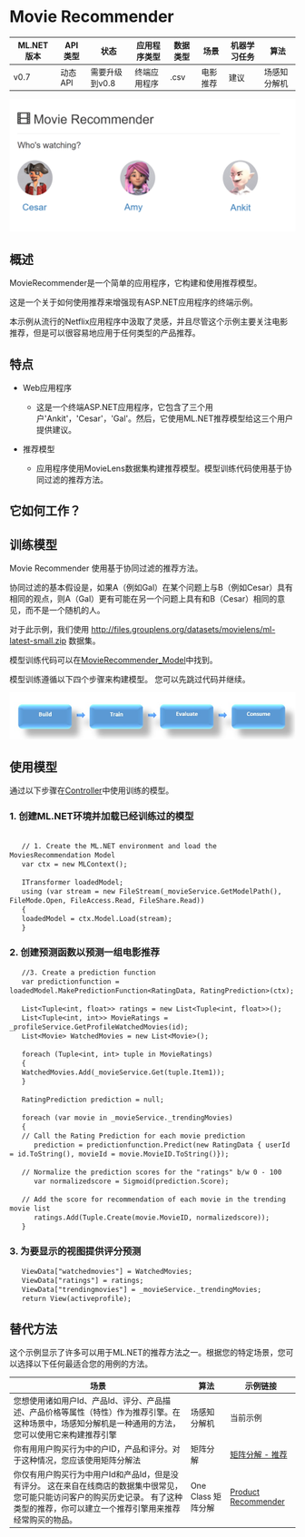 # Movie Recommender 

| ML.NET 版本 | API 类型          | 状态                        | 应用程序类型    | 数据类型 | 场景            | 机器学习任务                   | 算法                  |
|----------------|-------------------|-------------------------------|-------------|-----------|---------------------|---------------------------|-----------------------------|
|v0.7| 动态 API | 需要升级到v0.8 | 终端应用程序 | .csv | 电影推荐 | 建议 | 场感知分解机  |

![Alt Text](https://github.com/dotnet/machinelearning-samples/blob/master/samples/csharp/end-to-end-apps/Recommendation-MovieRecommender/MovieRecommender/movierecommender/wwwroot/images/movierecommender.gif)

## 概述

MovieRecommender是一个简单的应用程序，它构建和使用推荐模型。

这是一个关于如何使用推荐来增强现有ASP.NET应用程序的终端示例。

本示例从流行的Netflix应用程序中汲取了灵感，并且尽管这个示例主要关注电影推荐，但是可以很容易地应用于任何类型的产品推荐。

## 特点
* Web应用程序 
    * 这是一个终端ASP.NET应用程序，它包含了三个用户'Ankit'，'Cesar'，'Gal'。然后，它使用ML.NET推荐模型给这三个用户提供建议。
      
* 推荐模型 
    * 应用程序使用MovieLens数据集构建推荐模型。模型训练代码使用基于协同过滤的推荐方法。

## 它如何工作？

## 训练模型

Movie Recommender 使用基于协同过滤的推荐方法。

协同过滤的基本假设是，如果A（例如Gal）在某个问题上与B（例如Cesar）具有相同的观点，则A（Gal）更有可能在另一个问题上具有和B（Cesar）相同的意见，而不是一个随机的人。

对于此示例，我们使用 http://files.grouplens.org/datasets/movielens/ml-latest-small.zip 数据集。

模型训练代码可以在[MovieRecommender_Model](https://github.com/dotnet/machinelearning-samples/tree/master/samples/csharp/end-to-end-apps/Recommendation-MovieRecommender/MovieRecommender_Model)中找到。

模型训练遵循以下四个步骤来构建模型。 您可以先跳过代码并继续。

![Build -> Train -> Evaluate -> Consume](https://github.com/dotnet/machinelearning-samples/blob/master/samples/csharp/getting-started/shared_content/modelpipeline.png)

## 使用模型

通过以下步骤在[Controller](https://github.com/dotnet/machinelearning-samples/blob/master/samples/csharp/end-to-end-apps/Recommendation-MovieRecommender/MovieRecommender/movierecommender/Controllers/MoviesController.cs#L60)中使用训练的模型。

### 1. 创建ML.NET环境并加载已经训练过的模型

```CSharp

   // 1. Create the ML.NET environment and load the MoviesRecommendation Model
   var ctx = new MLContext();
            
   ITransformer loadedModel;
   using (var stream = new FileStream(_movieService.GetModelPath(), FileMode.Open, FileAccess.Read, FileShare.Read))
   {
   loadedModel = ctx.Model.Load(stream);
   }
 ```
### 2. 创建预测函数以预测一组电影推荐

```CSharp
   //3. Create a prediction function
   var predictionfunction = loadedModel.MakePredictionFunction<RatingData, RatingPrediction>(ctx);
            
   List<Tuple<int, float>> ratings = new List<Tuple<int, float>>();
   List<Tuple<int, int>> MovieRatings = _profileService.GetProfileWatchedMovies(id);
   List<Movie> WatchedMovies = new List<Movie>();

   foreach (Tuple<int, int> tuple in MovieRatings)
   {
   WatchedMovies.Add(_movieService.Get(tuple.Item1));
   }
   
   RatingPrediction prediction = null;
   
   foreach (var movie in _movieService._trendingMovies)
   {
   // Call the Rating Prediction for each movie prediction
      prediction = predictionfunction.Predict(new RatingData { userId = id.ToString(), movieId = movie.MovieID.ToString()});
              
   // Normalize the prediction scores for the "ratings" b/w 0 - 100
      var normalizedscore = Sigmoid(prediction.Score);

   // Add the score for recommendation of each movie in the trending movie list
      ratings.Add(Tuple.Create(movie.MovieID, normalizedscore));
   }
 ```

### 3. 为要显示的视图提供评分预测

```CSharp
   ViewData["watchedmovies"] = WatchedMovies;
   ViewData["ratings"] = ratings;
   ViewData["trendingmovies"] = _movieService._trendingMovies;
   return View(activeprofile);
 ```

## 替代方法 
这个示例显示了许多可以用于ML.NET的推荐方法之一。根据您的特定场景，您可以选择以下任何最适合您的用例的方法。

| 场景 | 算法 | 示例链接
| --- | --- | --- | 
| 您想使用诸如用户Id、产品Id、评分、产品描述、产品价格等属性（特性）作为推荐引擎。在这种场景中，场感知分解机是一种通用的方法，您可以使用它来构建推荐引擎 | 场感知分解机 | 当前示例 | 
| 你有用用户购买行为中的户ID，产品和评分。对于这种情况，您应该使用矩阵分解法  | 矩阵分解 | [矩阵分解 - 推荐](https://github.com/dotnet/machinelearning-samples/tree/master/samples/csharp/getting-started/MatrixFactorization_MovieRecommendation)| 
| 你仅有用户购买行为中用户Id和产品Id，但是没有评分。 这在来自在线商店的数据集中很常见，您可能只能访问客户的购买历史记录。 有了这种类型的推荐，你可以建立一个推荐引擎用来推荐经常购买的物品。 | One Class 矩阵分解 | [Product Recommender](https://github.com/dotnet/machinelearning-samples/tree/master/samples/csharp/getting-started/MatrixFactorization_ProductRecommendation) | 


